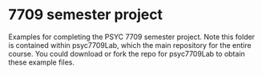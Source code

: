 # 7709 semester project
Examples for completing the PSYC 7709 semester project. Note this folder is contained within psyc7709Lab, which the main repository for the entire course. You could download or fork the repo for psyc7709Lab to obtain these example files.
